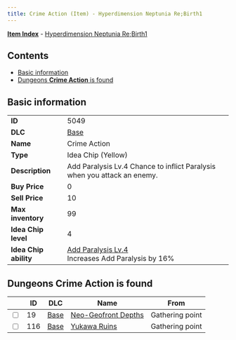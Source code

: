 ```yaml
---
title: Crime Action (Item) - Hyperdimension Neptunia Re;Birth1
---
```


[**Item Index**](/neptunia/rb1/item/index.html) - [Hyperdimension Neptunia Re;Birth1](/neptunia/rb1)

## Contents

- [Basic information](#basic-information)
- [Dungeons **Crime Action** is found](#dungeons-crime-action-is-found)

## Basic information

|   |   |
| -- | -- |
| **ID** | 5049 |
| **DLC** | [Base](/neptunia/rb1/dlc/1-base.html) |
| **Name** | Crime Action |
| **Type** | Idea Chip (Yellow) |
| **Description** | Add Paralysis Lv.4 Chance to inflict Paralysis when you attack an enemy. |
| **Buy Price** | 0 |
| **Sell Price** | 10 |
| **Max inventory** | 99 |
| **Idea Chip level** | 4 |
| **Idea Chip ability** | [Add Paralysis Lv.4](/neptunia/rb1/avatar/1-9548-add-paralysis-lv-4.html)<br />Increases Add Paralysis by 16% |


## Dungeons **Crime Action** is found

|    | ID | DLC | Name | From |
| -- | -- | --- | ---- | ---- |
| <input type="checkbox" id="rb1-dungeon-1-19" class="trackbox" /> | 19 | [Base](/neptunia/rb1/dlc/1-base.html) | [Neo-Geofront Depths](/neptunia/rb1/dungeon/1-19-neo-geofront-depths.html) | Gathering point |
| <input type="checkbox" id="rb1-dungeon-1-116" class="trackbox" /> | 116 | [Base](/neptunia/rb1/dlc/1-base.html) | [Yukawa Ruins](/neptunia/rb1/dungeon/1-116-yukawa-ruins.html) | Gathering point |
